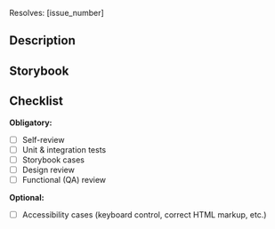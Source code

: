 Resolves: [issue_number]

## Description

## Storybook

## Checklist

**Obligatory:**

- [ ] Self-review
- [ ] Unit & integration tests
- [ ] Storybook cases
- [ ] Design review
- [ ] Functional (QA) review

**Optional:**

- [ ] Accessibility cases (keyboard control, correct HTML markup, etc.)
